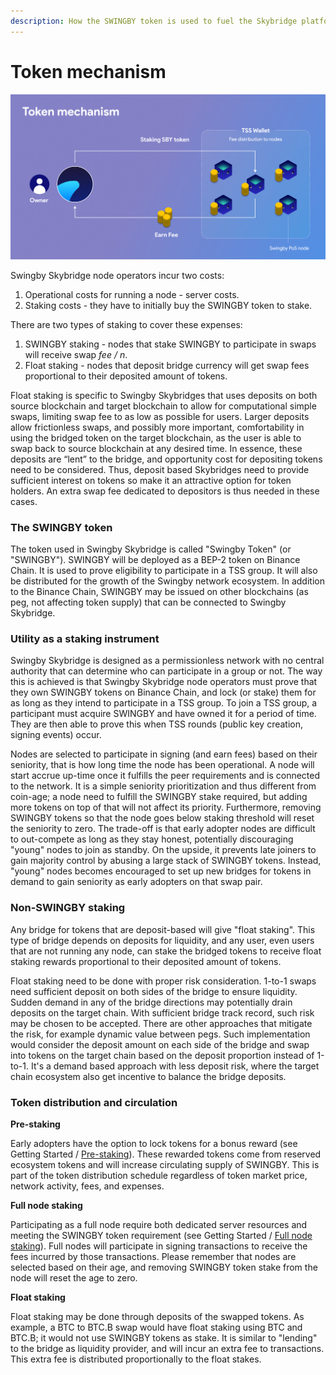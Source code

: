 ```yaml
---
description: How the SWINGBY token is used to fuel the Skybridge platform
---
```


# Token mechanism

![](../.gitbook/assets/token-mechanism.png)

Swingby Skybridge node operators incur two costs: 

1. Operational costs for running a node - server costs.
2. Staking costs - they have to initially buy the SWINGBY token to stake. 

There are two types of staking to cover these expenses:

1. SWINGBY staking - nodes that stake SWINGBY to participate in swaps will receive swap _fee / n_. 
2. Float staking - nodes that deposit bridge currency will get swap fees proportional to their deposited amount of tokens. 

Float staking is specific to Swingby Skybridges that uses deposits on both source blockchain and target blockchain to allow for computational simple swaps, limiting swap fee to as low as possible for users. Larger deposits allow frictionless swaps, and possibly more important, comfortability in using the bridged token on the target blockchain, as the user is able to swap back to source blockchain at any desired time. In essence, these deposits are “lent” to the bridge, and opportunity cost for depositing tokens need to be considered. Thus, deposit based Skybridges need to provide sufficient interest on tokens so make it an attractive option for token holders. An extra swap fee dedicated to depositors is thus needed in these cases.

### **The SWINGBY token**

The token used in Swingby Skybridge is called "Swingby Token" \(or "SWINGBY"\). SWINGBY will be deployed as a BEP-2 token on Binance Chain. It is used to prove eligibility to participate in a TSS group. It will also be distributed for the growth of the Swingby network ecosystem. In addition to the Binance Chain, SWINGBY may be issued on other blockchains \(as peg, not affecting token supply\) that can be connected to Swingby Skybridge.

### **Utility as a staking instrument** 

Swingby Skybridge is designed as a permissionless network with no central authority that can determine who can participate in a group or not. The way this is achieved is that Swingby Skybridge node operators must prove that they own SWINGBY tokens on Binance Chain, and lock \(or stake\) them for as long as they intend to participate in a TSS group. To join a TSS group, a participant must acquire SWINGBY and have owned it for a period of time. They are then able to prove this when TSS rounds \(public key creation, signing events\) occur.

Nodes are selected to participate in signing \(and earn fees\) based on their seniority, that is how long time the node has been operational. A node will start accrue up-time once it fulfills the peer requirements and is connected to the network. It is a simple seniority prioritization and thus different from coin-age; a node need to fulfill the SWINGBY stake required, but adding more tokens on top of that will not affect its priority. Furthermore, removing SWINGBY tokens so that the node goes below staking threshold will reset the seniority to zero. The trade-off is that early adopter nodes are difficult to out-compete as long as they stay honest, potentially discouraging "young" nodes to join as standby. On the upside, it prevents late joiners to gain majority control by abusing a large stack of SWINGBY tokens. Instead, "young" nodes becomes encouraged to set up new bridges for tokens in demand to gain seniority as early adopters on that swap pair.

### **Non-SWINGBY staking**

Any bridge for tokens that are deposit-based will give "float staking". This type of bridge depends on deposits for liquidity, and any user, even users that are not running any node, can stake the bridged tokens to receive float staking rewards proportional to their deposited amount of tokens.

Float staking need to be done with proper risk consideration. 1-to-1 swaps need sufficient deposit on both sides of the bridge to ensure liquidity. Sudden demand in any of the bridge directions may potentially drain deposits on the target chain. With sufficient bridge track record, such risk may be chosen to be accepted. There are other approaches that mitigate the risk, for example dynamic value between pegs. Such implementation would consider the deposit amount on each side of the bridge and swap into tokens on the target chain based on the deposit proportion instead of 1-to-1. It's a demand based approach with less deposit risk, where the target chain ecosystem also get incentive to balance the bridge deposits.

### Token distribution **and circulation**

**Pre-staking**

Early adopters have the option to lock tokens for a bonus reward \(see Getting Started / [Pre-staking](../getting-start/how-to-stake/pre-staking.md)\). These rewarded tokens come from reserved ecosystem tokens and will increase circulating supply of SWINGBY. This is part of the token distribution schedule regardless of token market price, network activity, fees, and expenses.

**Full node staking**

Participating as a full node require both dedicated server resources and meeting the SWINGBY token requirement \(see Getting Started / [Full node staking](../getting-start/how-to-stake/node-staking.md)\). Full nodes will participate in signing transactions to receive the fees incurred by those transactions. Please remember that nodes are selected based on their age, and removing SWINGBY token stake from the node will reset the age to zero.

**Float staking**

Float staking may be done through deposits of the swapped tokens. As example, a BTC to BTC.B swap would have float staking using BTC and BTC.B; it would not use SWINGBY tokens as stake. It is similar to "lending" to the bridge as liquidity provider, and will incur an extra fee to transactions. This extra fee is distributed proportionally to the float stakes.

